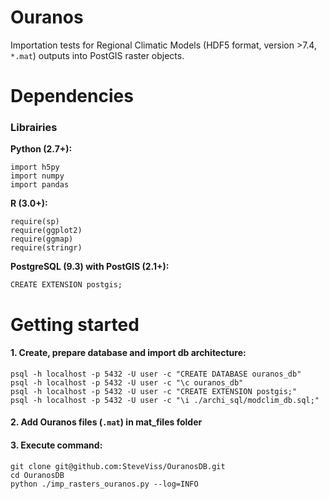 Ouranos
=========

Importation tests for Regional Climatic Models (HDF5 format, version >7.4, ```*.mat```) outputs into PostGIS raster objects.

Dependencies
============

### Librairies 

**Python (2.7+):**

	import h5py
	import numpy
	import pandas

**R (3.0+):**

	require(sp)
	require(ggplot2)
	require(ggmap)
	require(stringr)

**PostgreSQL (9.3) with PostGIS (2.1+):**

	CREATE EXTENSION postgis;

Getting started
===============

#### 1. Create, prepare database and import db architecture:

	psql -h localhost -p 5432 -U user -c "CREATE DATABASE ouranos_db"
	psql -h localhost -p 5432 -U user -c "\c ouranos_db"
	psql -h localhost -p 5432 -U user -c "CREATE EXTENSION postgis;"
	psql -h localhost -p 5432 -U user -c "\i ./archi_sql/modclim_db.sql;"


#### 2. Add Ouranos files (```.mat```) in mat_files folder

#### 3. Execute command:

	git clone git@github.com:SteveViss/OuranosDB.git
	cd OuranosDB
	python ./imp_rasters_ouranos.py --log=INFO
